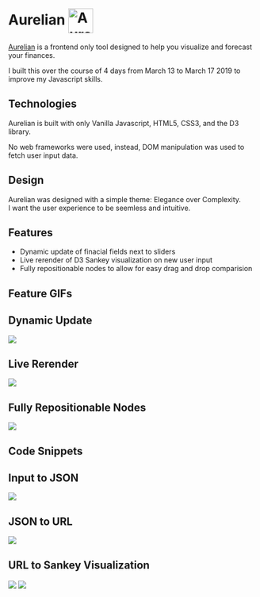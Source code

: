 Aurelian <img src="https://github.com/zkevinbai/Aurelian/blob/master/assets/favicon.png" alt="Aurelian Logo" align="center" height="50px" />
======


[Aurelian](https://zkevinbai.github.io/Aurelian/) is a frontend only tool designed to help you visualize and forecast your finances.

I built this over the course of 4 days from March 13 to March 17 2019 to improve my Javascript skills.

Technologies
---
Aurelian is built with only Vanilla Javascript, HTML5, CSS3, and the D3 library.

No web frameworks were used, instead, DOM manipulation was used to fetch user input data. 

Design
---
Aurelian was designed with a simple theme: Elegance over Complexity.  
I want the user experience to be seemless and intuitive.

Features
---
* Dynamic update of finacial fields next to sliders
* Live rerender of D3 Sankey visualization on new user input
* Fully repositionable nodes to allow for easy drag and drop comparision

Feature GIFs
---
## Dynamic Update
<img src="https://github.com/zkevinbai/Aurelian/blob/master/assets/gifs/dynamicUpdate.gif" align="center"/>

## Live Rerender
<img src="https://github.com/zkevinbai/Aurelian/blob/master/assets/gifs/liveRender.gif" align="center"/>

## Fully Repositionable Nodes
<img src="https://github.com/zkevinbai/Aurelian/blob/master/assets/gifs/dragAndDrop.gif" align="center"/>

Code Snippets
---
## Input to JSON

<img src="https://github.com/zkevinbai/Augustus/blob/master/public/code/RouteUtil.png" align="center"/>

## JSON to URL

<img src="https://github.com/zkevinbai/Aurelian/blob/master/assets/code/urlFromJSON.png" align="center"/>

## URL to Sankey Visualization

<img src="https://github.com/zkevinbai/Aurelian/blob/master/assets/code/sankeyP1.png" align="center"/>

<img src="https://github.com/zkevinbai/Aurelian/blob/master/assets/code/sankeyP2.png" align="center"/>